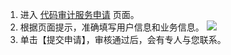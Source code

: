1. 进入 [代码审计服务申请](https://cloud.tencent.com/apply/p/lgdvpgm9i2a) 页面。
2. 根据页面提示，准确填写用户信息和业务信息。
 ![](https://main.qcloudimg.com/raw/1f7efe58c3a0de660d4e311457eb690f.png)
3. 单击【提交申请】，审核通过后，会有专人与您联系。